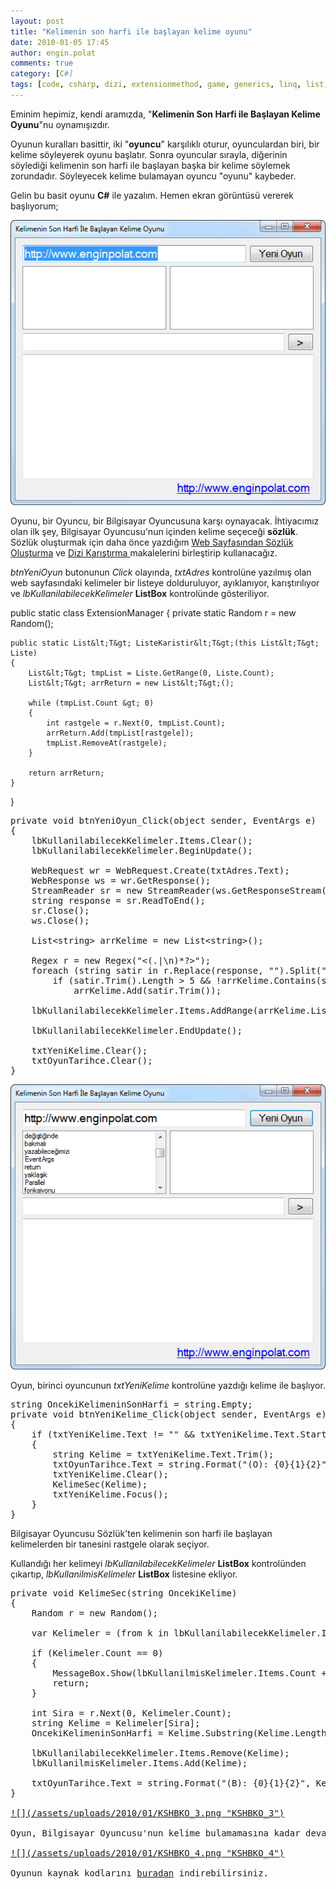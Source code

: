 ```yaml
---
layout: post
title: "Kelimenin son harfi ile başlayan kelime oyunu"
date: 2010-01-05 17:45
author: engin.polat
comments: true
category: [C#]
tags: [code, csharp, dizi, extensionmethod, game, generics, linq, list, oyun, regex, source]
---
```

Eminim hepimiz, kendi aramızda, "**Kelimenin Son Harfi ile Başlayan Kelime Oyunu**"nu oynamışızdır.

Oyunun kuralları basittir, iki "**oyuncu**" karşılıklı oturur, oyunculardan biri, bir kelime söyleyerek oyunu başlatır. Sonra oyuncular sırayla, diğerinin söylediği kelimenin son harfi ile başlayan başka bir kelime söylemek zorundadır. Söyleyecek kelime bulamayan oyuncu "oyunu" kaybeder.

Gelin bu basit oyunu **C#** ile yazalım. Hemen ekran görüntüsü vererek başlıyorum;

<a href="/assets/uploads/2010/01/KSHBKO_1.png">![](/assets/uploads/2010/01/KSHBKO_1.png "KSHBKO_1")</a>

Oyunu, bir Oyuncu, bir Bilgisayar Oyuncusuna karşı oynayacak. İhtiyacımız olan ilk şey, Bilgisayar Oyuncusu'nun içinden kelime seçeceği **sözlük**. Sözlük oluşturmak için daha önce yazdığım <a title="enginpolat.com: Web Sayfasından Sözlük Oluşturma" href="http://www.enginpolat.com/csharp-ile-web-sayfasindan-sozluk-olusturma/" target="_self">Web Sayfasından Sözlük Oluşturma</a> ve <a title="enginpolat.com: Shuffle List" href="http://www.enginpolat.com/csharp-ile-dizi-karistirma/" target="_self">Dizi Karıştırma </a>makalelerini birleştirip kullanacağız.

*btnYeniOyun* butonunun *Click* olayında, *txtAdres* kontrolüne yazılmış olan web sayfasındaki kelimeler bir listeye dolduruluyor, ayıklanıyor, karıştırılıyor ve *lbKullanilabilecekKelimeler* **ListBox** kontrolünde gösteriliyor.


public static class ExtensionManager
{
    private static Random r = new Random();

    public static List&lt;T&gt; ListeKaristir&lt;T&gt;(this List&lt;T&gt; Liste)
    {
        List&lt;T&gt; tmpList = Liste.GetRange(0, Liste.Count);
        List&lt;T&gt; arrReturn = new List&lt;T&gt;();

        while (tmpList.Count &gt; 0)
        {
            int rastgele = r.Next(0, tmpList.Count);
            arrReturn.Add(tmpList[rastgele]);
            tmpList.RemoveAt(rastgele);
        }

        return arrReturn;
    }
}</pre>
<pre class="brush:csharp">private void btnYeniOyun_Click(object sender, EventArgs e)
{
    lbKullanilabilecekKelimeler.Items.Clear();
    lbKullanilabilecekKelimeler.BeginUpdate();

    WebRequest wr = WebRequest.Create(txtAdres.Text);
    WebResponse ws = wr.GetResponse();
    StreamReader sr = new StreamReader(ws.GetResponseStream(), Encoding.UTF8);
    string response = sr.ReadToEnd();
    sr.Close();
    ws.Close();

    List&lt;string&gt; arrKelime = new List&lt;string&gt;();

    Regex r = new Regex("&lt;(.|\n)*?&gt;");
    foreach (string satir in r.Replace(response, "").Split(" \t\r\n({[]}),.;:*-+/?&lt;&gt;&amp;%'#@=\"\\_".ToCharArray(), StringSplitOptions.RemoveEmptyEntries))
        if (satir.Trim().Length &gt; 5 &amp;&amp; !arrKelime.Contains(satir.Trim()))
            arrKelime.Add(satir.Trim());

    lbKullanilabilecekKelimeler.Items.AddRange(arrKelime.ListeKaristir().ToArray());

    lbKullanilabilecekKelimeler.EndUpdate();

    txtYeniKelime.Clear();
    txtOyunTarihce.Clear();
}</pre>
<a href="/assets/uploads/2010/01/KSHBKO_2.png">![](/assets/uploads/2010/01/KSHBKO_2.png "KSHBKO_2")</a>

Oyun, birinci oyuncunun *txtYeniKelime* kontrolüne yazdığı kelime ile başlıyor.
<pre class="brush:csharp">string OncekiKelimeninSonHarfi = string.Empty;
private void btnYeniKelime_Click(object sender, EventArgs e)
{
    if (txtYeniKelime.Text != "" &amp;&amp; txtYeniKelime.Text.StartsWith(OncekiKelimeninSonHarfi))
    {
        string Kelime = txtYeniKelime.Text.Trim();
        txtOyunTarihce.Text = string.Format("(O): {0}{1}{2}", Kelime, Environment.NewLine, txtOyunTarihce.Text);
        txtYeniKelime.Clear();
        KelimeSec(Kelime);
        txtYeniKelime.Focus();
    }
}</pre>
Bilgisayar Oyuncusu Sözlük'ten kelimenin son harfi ile başlayan kelimelerden bir tanesini rastgele olarak seçiyor.

Kullandığı her kelimeyi *lbKullanilabilecekKelimeler* **ListBox** kontrolünden çıkartıp, *lbKullanilmisKelimeler* **ListBox** listesine ekliyor.
<pre class="brush:csharp">private void KelimeSec(string OncekiKelime)
{
    Random r = new Random();

    var Kelimeler = (from k in lbKullanilabilecekKelimeler.Items.OfType&lt;string&gt;() where k.StartsWith(OncekiKelime.Substring(OncekiKelime.Length - 1, 1)) select k).ToList&lt;string&gt;();

    if (Kelimeler.Count == 0)
    {
        MessageBox.Show(lbKullanilmisKelimeler.Items.Count + ". Kelimede Bilgisayar Oyuncusu oynayacak Kelime bulamadı!.", "Oyun Bitti!", MessageBoxButtons.OK, MessageBoxIcon.Asterisk);
        return;
    }

    int Sira = r.Next(0, Kelimeler.Count);
    string Kelime = Kelimeler[Sira];
    OncekiKelimeninSonHarfi = Kelime.Substring(Kelime.Length - 1, 1);

    lbKullanilabilecekKelimeler.Items.Remove(Kelime);
    lbKullanilmisKelimeler.Items.Add(Kelime);

    txtOyunTarihce.Text = string.Format("(B): {0}{1}{2}", Kelime, Environment.NewLine, txtOyunTarihce.Text);
}

<a href="/assets/uploads/2010/01/KSHBKO_3.png">![](/assets/uploads/2010/01/KSHBKO_3.png "KSHBKO_3")</a>

Oyun, Bilgisayar Oyuncusu'nun kelime bulamamasına kadar devam ediyor.

<a href="/assets/uploads/2010/01/KSHBKO_4.png">![](/assets/uploads/2010/01/KSHBKO_4.png "KSHBKO_4")</a>

Oyunun kaynak kodlarını <a title="enginpolat.com: Kelimenin Son Harfi ile Başlayan Kelime Oyunu" href="/assets/uploads/2010/01/KelimeninSonHarfiIleBaslayanKelimeOyunu.rar" target="_blank">buradan</a> indirebilirsiniz.

